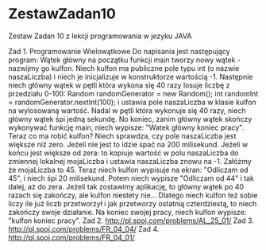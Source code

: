 # ZestawZadan10
Zestaw Zadan 10 z lekcji programowania w jezyku JAVA

Zad 1.  Programowanie Wielowątkowe
Do napisania jest następujący program:
Wątek główny na początku funkcji main tworzy nowy wątek - nazwijmy go kulfon. Niech kulfon ma publiczne pole typu int (o nazwie naszaLiczba) i niech je inicjalizuje w konstruktorze wartością -1.
Następnie niech główny wątek w pętli która wykona się 40 razy losuje liczbę z przedziału 0-100:
Random randomGenerator = new Random();
int randomInt = randomGenerator.nextInt(100);
i ustawia pole naszaLiczba w klasie kulfon na wylosowaną wartość. Nadal w pętli która wykonuje się 40 razy, niech główny wątek śpi jedną sekundę. No koniec, zanim główny wątek skończy wykonywać funkcję main, niech wypisze: "Watek główny koniec pracy".
Teraz co ma robić kulfon? Niech sprawdza, czy pole naszaLiczba jest większe niż zero. Jeżeli nie jest to idzie spać na 200 milisekund. Jeżeli w końcu jest większe od zera: to kopiuje wartość w polu naszaLiczba do zmiennej lokalnej mojaLiczba i ustawia naszaLiczba znowu na -1. Załóżmy że mojaLiczba  to 45. Teraz niech kulfon wypisuje na ekran: "Odliczam od 45", i niech śpi 20 milisekund. Potem niech wypisze "Odliczam od 44" i tak dalej, aż do zera. 
Jeżeli tak zostawimy aplikację, to główny wątek po 40 razach się zakończy, ale kulfon niestety nie... Dlatego niech kulfon też sobie liczy ile już liczb przetworzył i jak przetworzy ostatnią czterdziestą, to niech zakończy swoje działanie. Na koniec swojej pracy, niech kulfon wypisze: "kulfon koniec pracy".
Zad 2. http://pl.spoj.com/problems/AL_25_01/
Zad 3. http://pl.spoj.com/problems/FR_04_04/
Zad 4. http://pl.spoj.com/problems/FR_04_01/
